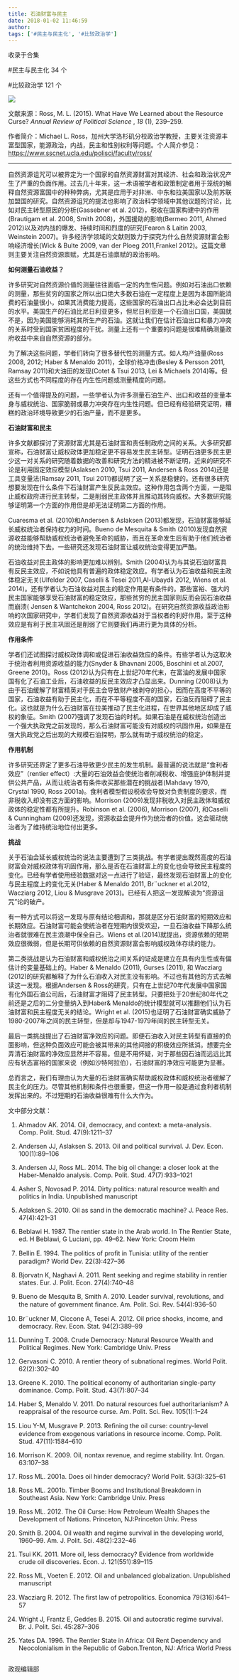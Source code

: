 ```yaml
---
title: 石油财富与民主
date: 2018-01-02 11:46:59
author: 
tags: ['#民主与民主化', '#比较政治学']
---
```



收录于合集

#民主与民主化 34 个

#比较政治学 121 个

<img src='/images/606/2.png' width='auto' />

文献来源：Ross, M. L. (2015). What Have We Learned about the Resource Curse?
_Annual Review of Political Science_ , _18_ (1), 239–259.

作者简介：Michael L.
Ross，加州大学洛杉矶分校政治学教授，主要关注资源丰富型国家，能源政治，内战，民主和性别权利等问题。个人简介参见：https://www.sscnet.ucla.edu/polisci/faculty/ross/

* * *

  

自然资源诅咒可以被界定为一个国家的自然资源财富对其经济、社会和政治状况产生了严重的负面作用。过去几十年来，这一术语被学者和政策制定者用于笼统的解释自然资源富国中的种种弊病，尤其是应用于对非洲、中东和拉美国家以及前苏联加盟国的研究。自然资源诅咒的提法也影响了政治科学领域中其他议题的讨论，比如对民主转型原因的分析(Gassebner
et al. 2012)，税收在国家构建中的作用(Brautigam et al. 2008, Smith 2008)，外国援助的影响(Bermeo
2011, Ahmed 2012)以及对内战的爆发、持续时间和烈度的研究(Fearon & Laitin 2003, Weinstein
2007)。许多经济学领域的文献则致力于探究为什么自然资源财富会影响经济增长(Wick & Bulte 2009, van der Ploeg
2011,Frankel 2012)。这篇文章则主要关注自然资源禀赋，尤其是石油禀赋的政治影响。

 **如何测量石油收益？**

  

许多研究对自然资源价值的测量往往面临一定的内生性问题。例如对石油出口依赖的测量，那些贫穷的国家之所以出口绝大多数石油在一定程度上是因为本国所能消费的石油量很小，如果其消费能力提高，这些国家的石油出口占比未必会达到目前的水平。美国生产的石油比尼日利亚更多，但尼日利亚是一个石油出口国，美国就不是，因为美国能够消耗其所生产的石油。这就让我们在估计石油出口和暴力冲突的关系时受到国家贫困程度的干扰。测量上还有一个重要的问题是很难精确测量政府收益中来自自然资源的部分。

为了解决这些问题，学者们转向了很多替代性的测量方式。如人均产油量(Ross 2008, 2012; Haber & Menaldo
2011)，全球价格冲击(Besley & Persson 2011, Ramsay 2011)和大油田的发现(Cotet & Tsui 2013, Lei
& Michaels 2014)等。但这些方式也不同程度的存在内生性问题或测量精度的问题。

还有一个值得提及的问题，一些学者认为许多测量石油生产、出口和收益的变量本身与威权统治、国家脆弱或暴力冲突存在内生性问题。但已经有经验研究证明，糟糕的政治环境导致更少的石油产量，而不是更多。

 **石油财富和民主**

许多文献都探讨了资源财富尤其是石油财富和责任制政府之间的关系。大多研究都宣称，石油财富让威权政体更加稳定更不容易发生民主转型。证明石油更多民主更少这一对关系的研究随着数据的改善和研究方法的精进被不断证明，近来的研究不论是利用固定效应模型(Aslaksen
2010, Tsui 2011, Andersen & Ross 2014)还是工具变量法(Ramsay 2011, Tsui
2011)都说明了这一关系是稳健的。还有很多研究想要发现在什么条件下石油财富产生反民主效应。这种作用包含两个方面，一是阻止威权政府进行民主转型，二是削弱民主政体并且推动其转向威权。大多数研究能够证明第一个方面的作用但是却无法证明第二方面的作用。

Cuaresma et al. (2010)和Andersen & Aslaksen
(2013)都发现，石油财富能够延长威权统治者保持权力的时间。Bueno de Mesquita & Smith
(2010)发现自然资源收益能够帮助威权统治者避免革命的威胁，而且在革命发生后有助于他们统治者的统治维持下去。一些研究还发现石油财富让威权统治变得更加严酷。

石油收益对民主政体的影响更加难以辨别。Smith
(2004)认为与其说石油财富具有反民主效应，不如说他具有普遍的政体稳定效应。有学者认为石油收益和民主政体稳定无关(Ulfelder 2007,
Caselli & Tesei 2011,Al-Ubaydli 2012, Wiens et al.
2014)。还有学者认为石油收益对民主的稳定作用是有条件的。那些富裕、强大的民主国家能够享受石油财富的稳定效应，那些贫穷的民主国家则反而会因石油收益而崩溃(
Jensen & Wantchekon 2004, Ross
2012)。在研究自然资源收益政治影响的次国家研究中，学者们发现了自然资源收益对于当权者的利好作用。至于这种效应是有利于民主巩固还是削弱了它则要我们再进行更为具体的分析。

 **作用条件**

学者们还试图探讨威权政体调和或促进石油收益效应的条件。有些学者认为这取决于统治者利用资源收益的能力(Snyder & Bhavnani 2005,
Boschini et al.2007, Greene 2010)。Ross
(2012)认为只有在上世纪70年代末，在富油的发展中国家国有化了石油工业后，石油收益的反民主效应才凸显出来。Dunning
(2008)认为由于石油缓解了财富精英对于民主会导致财产被剥夺的担心，因而在高度不平等的国家，石油收益有助于民主化，而在不平等程度不高的国家，石油反而阻碍了民主化。这也就是为什么石油财富在拉美推动了民主化进程，在世界其他地区却成了威权的象征。Smith
(2007)强调了发现石油的时机。如果石油是在威权统治创造出一个强大执政党之前发现的，那么石油财富可能没有对威权的巩固作用，如果是在强大执政党之后出现的大规模石油探明，那么就有助于威权统治的稳定。

 **作用机制**

  

许多研究还界定了更多石油导致更少民主的发生机制。最普遍的说法就是“食利者效应”（rentier
effect）:大量的石油效益会使统治者削减税收、增强庇护体制并提供公共产品，从而让统治者有条件收买那些潜在的挑战者(Mahdavy 1970,
Crystal 1990, Ross 2001a)。食利者模型假设税收会导致对负责制度的要求，而非税收入却没有这方面的影响。Morrison
(2009)发现非税收入对民主政体和威权政体的稳定性都有所提升。Robinson et al. (2006), Morrison (2007),
和Caselli & Cunningham (2009)还发现，资源收益会提升作为统治者的价值。这会驱动统治者为了维持统治地位付出更多。

 **挑战**

  

关于石油会延长威权统治的说法主要遭到了三类挑战。有学者提出既然高度的石油财富会对威权政体有巩固作用，那么是否在石油财富上的变化也会导致民主程度的变化。已经有学者使用经验数据对这一点进行了验证，最终发现石油财富上的变化与民主程度上的变化无关(Haber
& Menaldo 2011, Br¨uckner et al.2012, Wacziarg 2012, Liou & Musgrave
2013)。已经有人把这一发现解读为“资源诅咒”论的破产。

有一种方式可以将这一发现与原有结论相调和，那就是区分石油财富的短期效应和长期效应。石油财富可能会使统治者在短期内很受欢迎，一旦石油收益下降那么统治者就很难在民主浪潮中保全自己。Wiens
et al.(2014)就提出，资源依赖的短期效应很微弱，但是长期可供依赖的自然资源财富会影响威权政体存续的能力。

第二类挑战是认为石油财富和威权统治之间关系的证成是建立在具有内生性或有偏估计的变量基础上的。Haber & Menaldo (2011), Gurses
(2011), 和 Wacziarg (2012)的研究都解释了为什么石油收入对民主没有影响。不过也有其他的方式去解读这一发现。根据Andersen &
Ross的研究，只有在上世纪70年代发展中国家国有化外国石油公司后，石油财富才阻碍了民主转型。只要把处于20世纪80年代之前还是之后的二分变量纳入到Haber&
Menaldo的统计模型就可以推翻他们认为石油财富和民主程度无关的结论。Wright et al.
(2015)也证明了石油财富确实威胁了1980-2007年之间的民主转型，但是却与1947-1979年间的民主转型无关。

最后一类挑战提出了石油财富净效应的问题。即便石油收入对民主转型有直接的负面影响，但这种负面效应可能会被其带来的其他间接的积极效应所抵消。想要完全弄清石油财富的净效应显然并不容易。但是不用怀疑，对于那些因石油而远远比其应有状态富裕的国家来说（例如沙特阿拉伯），石油财富的净效应可能更为显著。

总而言之，我们有理由认为大量的石油财富确实帮助威权政体和威权统治者缓解了民主化的压力。尽管其他机制和条件也很重要，但这一作用一般是通过食利者机制发挥出来的。不过短期的石油收益很难有什么大作为。

  

文中部分文献：

  1. Ahmadov AK. 2014. Oil, democracy, and context: a meta-analysis. Comp. Polit. Stud. 47(9):1211–37

  2. Andersen JJ, Aslaksen S. 2013. Oil and political survival. J. Dev. Econ. 100(1):89–106

  3. Andersen JJ, Ross ML. 2014. The big oil change: a closer look at the Haber-Menaldo analysis. Comp. Polit. Stud. 47(7):933–1021

  4. Asher S, Novosad P. 2014. Dirty politics: natural resource wealth and politics in India. Unpublished manuscript

  5. Aslaksen S. 2010. Oil as sand in the democratic machine? J. Peace Res. 47(4):421–31

  6. Beblawi H. 1987. The rentier state in the Arab world. In The Rentier State, ed. H Beblawi, G Luciani, pp. 49–62. New York: Croom Helm

  7. Bellin E. 1994. The politics of proﬁt in Tunisia: utility of the rentier paradigm? World Dev. 22(3):427–36

  8. Bjorvatn K, Naghavi A. 2011. Rent seeking and regime stability in rentier states. Eur. J. Polit. Econ. 27(4):740–48

  9. Bueno de Mesquita B, Smith A. 2010. Leader survival, revolutions, and the nature of government ﬁnance. Am. Polit. Sci. Rev. 54(4):936–50

  10. Br¨uckner M, Ciccone A, Tesei A. 2012. Oil price shocks, income, and democracy. Rev. Econ. Stat. 94(2):389–99  

  11. Dunning T. 2008. Crude Democracy: Natural Resource Wealth and Political Regimes. New York: Cambridge Univ. Press

  12. Gervasoni C. 2010. A rentier theory of subnational regimes. World Polit. 62(2):302–40

  13. Greene K. 2010. The political economy of authoritarian single-party dominance. Comp. Polit. Stud. 43(7):807–34

  14. Haber S, Menaldo V. 2011. Do natural resources fuel authoritarianism? A reappraisal of the resource curse. Am. Polit. Sci. Rev. 105(1):1–24

  15. Liou Y-M, Musgrave P. 2013. Reﬁning the oil curse: country-level evidence from exogenous variations in resource income. Comp. Polit. Stud. 47(11):1584–610

  16. Morrison K. 2009. Oil, nontax revenue, and regime stability. Int. Organ. 63:107–38  

  17. Ross ML. 2001a. Does oil hinder democracy? World Polit. 53(3):325–61

  18. Ross ML. 2001b. Timber Booms and Institutional Breakdown in Southeast Asia. New York: Cambridge Univ. Press

  19. Ross ML. 2012. The Oil Curse: How Petroleum Wealth Shapes the Development of Nations. Princeton, NJ:Princeton Univ. Press

  20. Smith B. 2004. Oil wealth and regime survival in the developing world, 1960–99. Am. J. Polit. Sci. 48(2):232–46  

  21. Tsui KK. 2011. More oil, less democracy? Evidence from worldwide crude oil discoveries. Econ. J. 121(551):89–115

  22. Ross ML, Voeten E. 2012. Oil and unbalanced globalization. Unpublished manuscript

  23. Wacziarg R. 2012. The ﬁrst law of petropolitics. Economica 79(316):641–57  

  24. Wright J, Frantz E, Geddes B. 2015. Oil and autocratic regime survival. Br. J. Polit. Sci. 45:287–306

  25. Yates DA. 1996. The Rentier State in Africa: Oil Rent Dependency and Neocolonialism in the Republic of Gabon.Trenton, NJ: Africa World Press

  

![]()

政观编辑部

